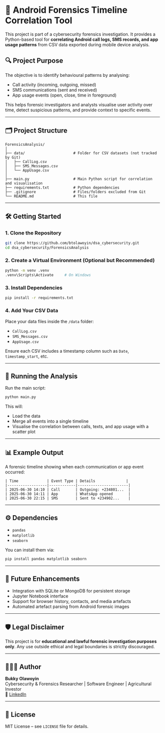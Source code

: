 
# 📱 Android Forensics Timeline Correlation Tool

This project is part of a cybersecurity forensics investigation. It provides a Python-based tool for **correlating Android call logs, SMS records, and app usage patterns** from CSV data exported during mobile device analysis.

## 🔍 Project Purpose

The objective is to identify behavioural patterns by analysing:
- Call activity (incoming, outgoing, missed)
- SMS communications (sent and received)
- App usage events (open, close, time in foreground)

This helps forensic investigators and analysts visualise user activity over time, detect suspicious patterns, and provide context to specific events.

---

## 🗂️ Project Structure

```
ForensicsAnalysis/
│
├── data/                      # Folder for CSV datasets (not tracked by Git)
│   ├── CallLog.csv
│   ├── SMS_Messages.csv
│   └── AppUsage.csv
│
├── main.py                    # Main Python script for correlation and visualisation
├── requirements.txt           # Python dependencies
├── .gitignore                 # Files/folders excluded from Git
└── README.md                  # This file
```

---

## 🛠️ Getting Started

### 1. Clone the Repository

```bash
git clone https://github.com/btolawoyin/dsa_cybersecurity.git
cd dsa_cybersecurity/ForensicsAnalysis
```

### 2. Create a Virtual Environment (Optional but Recommended)

```bash
python -m venv .venv
.venv\Scripts\Activate     # On Windows
```

### 3. Install Dependencies

```bash
pip install -r requirements.txt
```

### 4. Add Your CSV Data

Place your data files inside the `/data` folder:

- `CallLog.csv`
- `SMS_Messages.csv`
- `AppUsage.csv`

Ensure each CSV includes a timestamp column such as `Date`, `timestamp_start`, etc.

---

## 🚀 Running the Analysis

Run the main script:

```bash
python main.py
```

This will:
- Load the data
- Merge all events into a single timeline
- Visualise the correlation between calls, texts, and app usage with a scatter plot

---

## 📊 Example Output

A forensic timeline showing when each communication or app event occurred:

```
| Time             | Event Type | Details              |
|------------------|------------|-----------------------|
| 2025-06-30 14:10 | Call       | Outgoing: +234801...  |
| 2025-06-30 14:11 | App        | WhatsApp opened       |
| 2025-06-30 22:15 | SMS        | Sent to +234902...    |
```

---

## ⚙️ Dependencies

- `pandas`
- `matplotlib`
- `seaborn`

You can install them via:

```bash
pip install pandas matplotlib seaborn
```

---

## 🧠 Future Enhancements

- Integration with SQLite or MongoDB for persistent storage
- Jupyter Notebook interface
- Support for browser history, contacts, and media artefacts
- Automated artefact parsing from Android forensic images

---

## 🛡️ Legal Disclaimer

This project is for **educational and lawful forensic investigation purposes only**. Any use outside ethical and legal boundaries is strictly discouraged.

---

## 👨🏽‍💻 Author

**Bukky Olawoyin**  
Cybersecurity & Forensics Researcher | Software Engineer | Agricultural Investor  
🔗 [LinkedIn](https://www.linkedin.com/in/bukkyolawoyin/)

---

## 📄 License

MIT License – see `LICENSE` file for details.
